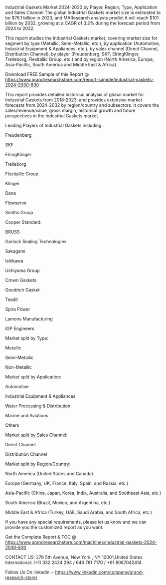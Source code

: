 Industrial Gaskets Market 2024-2030 by Player, Region, Type, Application and Sales Channel
The global Industrial Gaskets market size is estimated to be $76.1 billion in 2023, and MAResearch analysts predict it will reach $101 billion by 2032, growing at a CAGR of 3.2% during the forecast period from 2024 to 2032.

This report studies the Industrial Gaskets market, covering market size for segment by type (Metallic, Semi-Metallic, etc.), by application (Automotive, Industrial Equipment & Appliances, etc.), by sales channel (Direct Channel, Distribution Channel), by player (Freudenberg, SKF, ElringKlinger, Trelleborg, Flexitallic Group, etc.) and by region (North America, Europe, Asia-Pacific, South America and Middle East & Africa).

Download FREE Sample of this Report @ https://www.grandresearchstore.com/report-sample/industrial-gaskets-2024-2030-830

This report provides detailed historical analysis of global market for Industrial Gaskets from 2018-2023, and provides extensive market forecasts from 2024-2032 by region/country and subsectors. It covers the sales/revenue/value, gross margin, historical growth and future perspectives in the Industrial Gaskets market.

Leading Players of Industrial Gaskets including:

Freudenberg

SKF

ElringKlinger

Trelleborg

Flexitallic Group

Klinger

Dana

Flowserve

Smiths Group

Cooper Standard.

BRUSS

Garlock Sealing Technologies

Sakagami

Ishikawa

Uchiyama Group

Crown Gaskets

Goodrich Gasket

Teadit

Spira Power

Lamons Manufacturing

IGP Engineers

Market split by Type:

Metallic

Semi-Metallic

Non-Metallic

Market split by Application:

Automotive

Industrial Equipment & Appliances

Water Processing & Distribution

Marine and Aviations

Others

Market split by Sales Channel:

Direct Channel

Distribution Channel

Market split by Region/Country:

North America (United States and Canada)

Europe (Germany, UK, France, Italy, Spain, and Russia, etc.)

Asia-Pacific (China, Japan, Korea, India, Australia, and Southeast Asia, etc.)

South America (Brazil, Mexico, and Argentina, etc.)

Middle East & Africa (Turkey, UAE, Saudi Arabia, and South Africa, etc.)

If you have any special requirements, please let us know and we can provide you the customized report as you want.

Get the Complete Report & TOC @ https://www.grandresearchstore.com/machines/industrial-gaskets-2024-2030-830

CONTACT US:
276 5th Avenue, New York , NY 10001,United States
International: (+1) 332 2424 294 / 646 781 7170 / +91 8087042414

Follow Us On linkedin :- https://www.linkedin.com/company/grand-research-store/
